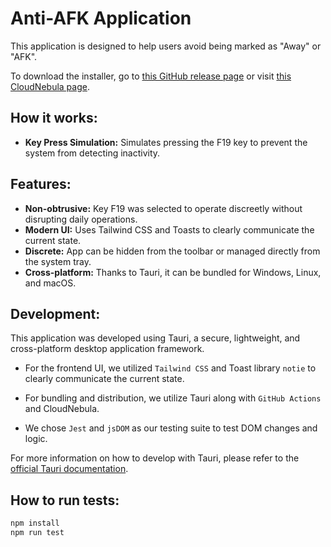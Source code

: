 # Anti-AFK Application

This application is designed to help users avoid being marked as "Away" or "AFK".

To download the installer, go to [this GitHub release page](https://github.com/jualon92/simpleAntiAfk/releases/tag/app-v0.0.1) or visit [this CloudNebula page](https://web.crabnebula.cloud/software-las-acacias/simple-anti-afk/releases).


## How it works:

- **Key Press Simulation:** Simulates pressing the F19 key to prevent the system from detecting inactivity. 

## Features:

- **Non-obtrusive:** Key F19 was selected to operate discreetly without disrupting daily operations.
- **Modern UI:** Uses Tailwind CSS and Toasts to clearly communicate the current state.
- **Discrete:** App can be hidden from the toolbar or managed directly from the system tray.
- **Cross-platform:** Thanks to Tauri, it can be bundled for Windows, Linux, and macOS.

## Development:

This application was developed using Tauri, a secure, lightweight, and cross-platform desktop application framework.


 - For the frontend UI, we utilized `Tailwind CSS` and Toast library `notie` to clearly communicate the current state.

 - For bundling and distribution, we utilize Tauri along with `GitHub Actions` and CloudNebula.

 - We chose `Jest` and `jsDOM`  as our testing suite to test DOM changes and logic.

For more information on how to develop with Tauri, please refer to the [official Tauri documentation](https://tauri.studio/en/docs/getting-started/intro).


## How to run tests:

```bash
npm install
npm run test

